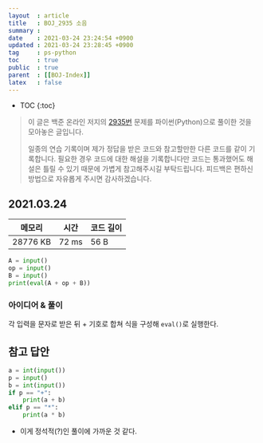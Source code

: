 ```yaml
---
layout  : article
title   : BOJ_2935 소음
summary : 
date    : 2021-03-24 23:24:54 +0900
updated : 2021-03-24 23:28:45 +0900
tag     : ps-python
toc     : true
public  : true
parent  : [[BOJ-Index]]
latex   : false
---
```

* TOC
{:toc}

> 이 글은 백준 온라인 저지의 [2935번](https://www.acmicpc.net/problem/2935) 문제를 파이썬(Python)으로 풀이한 것을 모아놓은 글입니다.
>
> 일종의 연습 기록이며 제가 정답을 받은 코드와 참고할만한 다른 코드를 같이 기록합니다. 필요한 경우 코드에 대한 해설을 기록합니다만 코드는 통과했어도 해설은 틀릴 수 있기 때문에 가볍게 참고해주시길 부탁드립니다. 피드백은 편하신 방법으로 자유롭게 주시면 감사하겠습니다.

## 2021.03.24

| 메모리    | 시간  | 코드 길이 |
| --------- | ----- | --------- |
| 28776 KB  | 72 ms | 56 B      |

```python
A = input()
op = input()
B = input()
print(eval(A + op + B))
```

### 아이디어 & 풀이

각 입력을 문자로 받은 뒤 + 기호로 합쳐 식을 구성해 `eval()`로 실행한다.

## 참고 답안

```python
a = int(input())
p = input()
b = int(input())
if p == "+":
    print(a + b)
elif p == "*":
    print(a * b)
```

* 이게 정석적(?)인 풀이에 가까운 것 같다.
